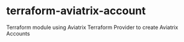 # terraform-aviatrix-account
Terraform module using Aviatrix Terraform Provider to create Aviatrix Accounts
